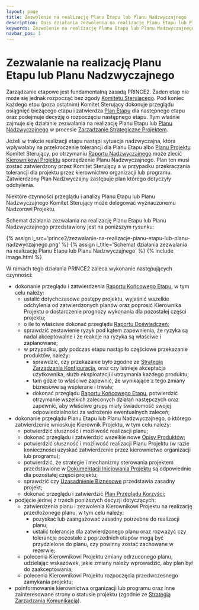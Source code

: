 ```yaml
---
layout: page
title: Zezwolenie na realizację Planu Etapu lub Planu Nadzwyczajnego
description: Opis działania zezwolenia na realizację Planu Etapu lub Planu Nadzwyczajnego w metodyce PRINCE2
keywords: Zezwolenie na realizację Planu Etapu lub Planu Nadzwyczajnego PRINCE2 metodyka działanie proces
navbar_pos: 1
---
```

# Zezwalanie na realizację Planu Etapu lub Planu Nadzwyczajnego

Zarządzanie etapowe jest fundamentalną zasadą PRINCE2. Żaden etap nie może się jednak rozpocząć
bez zgody [Komitetu Sterującego](/prince2/komitet-sterujacy). Pod koniec każdego etpu (poza ostatnim)
Komitet Sterujący dokonuje przeglądu osiągnięć bieżącego etapu i zatwierdza [Plan Etapu](/prince2/opisy-produktow-zarzadczych/plan-etapu)
dla następnego etapu oraz podejmuje decyzję o rozpoczęciu następnego etapu. Tym właśnie zajmuje się
działanie zezwalania na realizację Planu Etapu lub [Planu Nadzwyczajnego](/prince2/opisy-produktow-zarzadczych/plan-nadzwyczajny) w
procesie [Zarządzanie Strategiczne Projektem](/prince2/zarzadzanie-strategiczne-projektem).

Jeżeli w trakcie realizacji etapu nastąpi sytuacja nadzwyczajna, która wpływałaby na przekroczenie tolerancji
dla Planu Etapu albo [Planu Projektu](/prince2/opisy-produktow-zarzadczych/plan-projektu) Komitet Sterujący, po otrzymaniu
[Raportu Nadzwyczajnego](/prince2/opisy-produktow-zarzadczych/raport-nadzwyczajny) może zlecić [Kierownikowi Projektu](/prnice2/kierownik-projektu)
sporządzenie Planu Nadzwyczajnego. Plan ten musi zostać zatwierdzony przez Komitet Sterujący a w przypadku
przekraczania tolerancji dla projektu przez kierownictwo organizacji lub programu. Zatwierdzony Plan Nadzwyczajny
zastępuje plan którego dotyczyły odchylenia.

Niektóre czynności przeglądu i analizy Planu Etapu lub Planu Nadzwyczajnego Komitet Sterujący może delegować
wyznaczonemu Nadzorowi Projektu.

Schemat działania zezwalania na realizację Planu Etapu lub Planu Nadzwyczajnego przedstawiony jest na poniższym rysunku:

{% assign i_src='prince2/zezwalanie-na-realizacje-planu-etapu-lub-planu-nadzwyczajnego.png' %}
{% assign i_title='Schemat działania zezwalania na realizację Planu Etapu lub Planu Nadzwyczajnego' %}
{% include image.html %}

W ramach tego działania PRINCE2 zaleca wykonanie następujących czynności:

  * dokonanie przeglądu i zatwierdzenia [Raportu Końcowego Etapu](/prince2/opisy-produktow-zarzadczych/raport-koncowy-etapu), w tym celu należy:
    * ustalić dotychczasowe postępy projektu, wyjaśnić wszelkie odchylenia od zatwierdzonych planów oraz poprosić Kierownika
Projektu o dostarczenie prognozy wykonania dla pozostałej części projektu;
    * o ile to właściwe dokonać przeglądu [Raportu Doświadczeń](/prince2/opisy-produktow-zarzadczych/raport-doswiadczen);
    * sprawdzić zestawienie ryzyk pod kątem zapewnienia, że ryzyka są nadal akceptowalne i że reakcje na ryzyka
są właściwe i zaplanowane;
    * w przypadku, gdy podczas etapu nastąpiło częściowe przekazanie produktów, należy:
      * sprawdzić, czy przekazanie było zgodne ze [Strategią Zarządzania Konfiguracją](/prince2/opisy-produktow-zarzadczych/strategia-zarzadzania-konfiguracja),
oraz czy istnieje akceptacja użytkownika, służb eksploatacji i utrzymania każdego produktu;
      * tam gdzie to właściwe zapewnić, że wynikające z tego zmiany biznesowe są wspierane i trwałe;
      * dokonać przeglądu [Raportu Końcowego Etapu](/prince2/opisy-produktow-zarzadczych/raport-koncowy-etapu), potwierdzić otrzymanie wszelkich zaleconych
działań następczych oraz zapewnić, aby właściwe grupy miały świadomość swojej odpowiedzialności za wdrożenie ewentualnych zaleceń;
  * dokonanie przeglądu Planu Etapu lub Planu Nadzwyczajnego, o którego zatwierdzenie wnioskuje Kierownik Projektu,
w tym celu należy:
    * potwierdzić słuszność i możliwość realizacji planu;
    * dokonać przeglądu i zatwierdzić wszelkie nowe [Opisy Produktów](/prince2/opisy-produktow-zarzadczych/opis-produktu);
    * potwierdzić słuszność i możliwość realizacji Planu Projektu (w razie konieczności uzyskać zatwierdzenie przez
kierownictwo organizacji lub programu);
    * potwierdzić, że strategie i mechanizmy sterowania projektem przedstawione w [Dokumentacji Inicjowania Projektu](/prince2/opisy-produktow-zarzadczych/dokumentacja-inicjowania-projektu)
są odpowiednie dla pozostałej części projektu;
    * sprawdzić czy [Uzasadnienie Biznesowe](/prince2/opisy-produktow-zarzadczych/uzasadnienie-biznesowe) przedstawia zasadny projekt;
    * dokonać przeglądu i zatwierdzić [Plan Przeglądu Korzyści](/prince2/opisy-produktow-zarzadczych/plan-przegladu-korzysci);
  * podjęcie jednej z trzech poniższych decyzji dotyczących:
    * zatwierdzenia planu i zezwolenia Kierownikowi Projektu na realizację przedłożonego planu, w tym celu należy:
      * pozyskać lub zaangażować zasadny potrzebne do realizacji planu;
      * ustalić tolerancje dla zatwierdzonego planu oraz rozważyć czy tolerancje pozostałe z poprzednich etapów
mogą być przydzielone do planu, czy powinny zostać zachowane w rezerwie;
    * polecenia Kierownikowi Projektu zmiany odrzuconego planu, udzielając wskazówek, jakie zmiany należy wprowadzić, aby plan
był do zaakceptowania;
    * polecenia Kierownikowi Projektu rozpoczęcia przedwczesnego zamykania projektu;
  * poinformowanie kierownictwa organizacji lub programu oraz inne zainteresowane strony o statusie projektu (zgodnie ze
[Strategią Zarządzania Komunikacją](/prince2/opisy-produktow-zarzadczych/strategia-zarzadzania-komunikacja)).